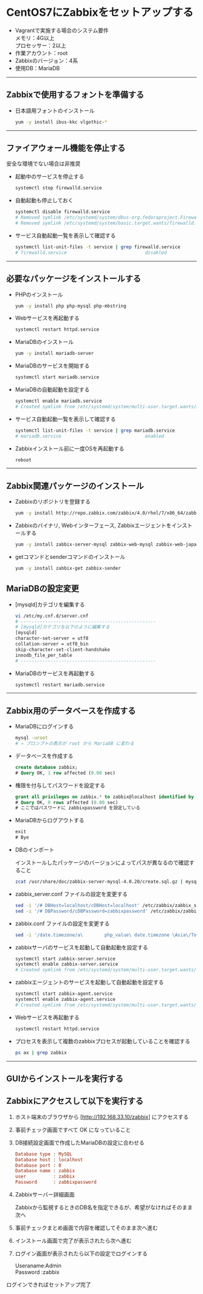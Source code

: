 # CentOS7にZabbixをセットアップする

* Vagrantで実施する場合のシステム要件  
メモリ：4G以上  
プロセッサー：2以上
* 作業アカウント：root
* Zabbixのバージョン：4系
* 使用DB：MariaDB

***

## Zabbixで使用するフォントを準備する

* 日本語用フォントのインストール

  ```bash
  yum -y install ibus-kkc vlgothic-*
  ```

***

## ファイアウォール機能を停止する

安全な環境でない場合は非推奨

* 起動中のサービスを停止する

  ```bash
  systemctl stop firewalld.service
  ```

* 自動起動も停止しておく

  ```bash
  systemctl disable firewalld.service
  # Removed symlink /etc/systemd/system/dbus-org.fedoraproject.FirewallD1.service.
  # Removed symlink /etc/systemd/system/basic.target.wants/firewalld.service.
  ```

* サービス自動起動一覧を表示して確認する

  ```bash
  systemctl list-unit-files -t service | grep firewalld.service
  # firewalld.service                             disabled
  ```

***

## 必要なパッケージをインストールする

* PHPのインストール

  ```bash
  yum -y install php php-mysql php-mbstring
  ```

* Webサービスを再起動する

  ```bash
  systemctl restart httpd.service
  ```

* MariaDBのインストール

  ```bash
  yum -y install mariadb-server
  ```

* MariaDBのサービスを開始する

  ```bash
  systemctl start mariadb.service
  ```

* MariaDBの自動起動を設定する

  ```bash
  systemctl enable mariadb.service
  # Created symlink from /etc/systemd/system/multi-user.target.wants/mariadb.service to /usr/lib/systemd/system/mariadb.service.
  ```

* サービス自動起動一覧を表示して確認する

  ```bash
  systemctl list-unit-files -t service | grep mariadb.service
  # mariadb.service                               enabled
  ```

* Zabbixインストール前に一度OSを再起動する

  ```bash
  reboot
  ```

***

## Zabbix関連パッケージのインストール

* Zabbixのリポジトリを登録する

  ```bash
  yum -y install http://repo.zabbix.com/zabbix/4.0/rhel/7/x86_64/zabbix-release-4.0-1.el7.noarch.rpm
  ```

* Zabbixのバイナリ, Webインターフェース, Zabbixエージェントをインストールする

  ```bash
  yum -y install zabbix-server-mysql zabbix-web-mysql zabbix-web-japanese zabbix-agent
  ```

* getコマンドとsenderコマンドのインストール

  ```bash
  yum -y install zabbix-get zabbix-sender
  ```

## MariaDBの設定変更

* [mysqld]カテゴリを編集する

  ```bash
  vi /etc/my.cnf.d/server.cnf
  # --------------------------------------------------
  # [mysqld]カテゴリを以下のように編集する
  [mysqld]
  character-set-server = utf8
  collation-server = utf8_bin
  skip-character-set-client-handshake
  innodb_file_per_table
  # --------------------------------------------------
  ```

* MariaDBのサービスを再起動する

  ```bash
  systemctl restart mariadb.service
  ```

***

## Zabbix用のデータベースを作成する

* MariaDBにログインする

  ```bash
  mysql -uroot
  # → プロンプトの表示が root から MariaDB に変わる
  ```

* データベースを作成する

  ```sql
  create database zabbix;
  # Query OK, 1 row affected (0.00 sec)
  ```

* 権限を付与してパスワードを設定する

  ```sql
  grant all privileges on zabbix.* to zabbix@localhost identified by 'zabbixpassword';
  # Query OK, 0 rows affected (0.00 sec)
  # ここではパスワードに zabbixpassword を設定している
  ```

* MariaDBからログアウトする

  ```sql
  exit
  # Bye
  ```

* DBのインポート

  インストールしたパッケージのバージョンによってパスが異なるので確認すること

  ```bash
  zcat /usr/share/doc/zabbix-server-mysql-4.0.20/create.sql.gz | mysql -uroot zabbix
  ```

* zabbix_server.conf ファイルの設定を変更する

  ```bash
  sed -i '/# DBHost=localhost/cDBHost=localhost' /etc/zabbix/zabbix_server.conf
  sed -i '/# DBPassword/cDBPassword=zabbixpassword' /etc/zabbix/zabbix_server.conf
  ```

* zabbix.conf ファイルの設定を変更する

  ```bash
  sed -i '/date.timezone/a\        php_value\ date.timezone \Asia\/Tokyo' /etc/httpd/conf.d/zabbix.conf
  ```

* zabbixサーバのサービスを起動して自動起動を設定する

  ```bash
  systemctl start zabbix-server.service
  systemctl enable zabbix-server.service
  # Created symlink from /etc/systemd/system/multi-user.target.wants/zabbix-server.service to /usr/lib/systemd/system/zabbix-server.service.
  ```

* zabbixエージェントのサービスを起動して自動起動を設定する

  ```bash
  systemctl start zabbix-agent.service
  systemctl enable zabbix-agent.service
  # Created symlink from /etc/systemd/system/multi-user.target.wants/zabbix-agent.service to /usr/lib/systemd/system/zabbix-agent.service.
  ```

* Webサービスを再起動する

  ```bash
  systemctl restart httpd.service
  ```

* プロセスを表示して複数のzabbixプロセスが起動していることを確認する

  ```bash
  ps ax | grep zabbix
  ```

***

## GUIからインストールを実行する

## Zabbixにアクセスして以下を実行する

1. ホスト端末のブラウザから [<http://192.168.33.10/zabbix>] にアクセスする

2. 事前チェック画面ですべて OK になっていること

3. DB接続設定画面で作成したMariaDBの設定に合わせる

    ```ini
    Database type : MySQL
    Database host : localhost
    Database port : 0
    Database name : zabbix
    user          : zabbix
    Password      : zabbixpassword
    ```

4. Zabbixサーバー詳細画面

    Zabbixから監視するときのDB名を指定できるが、希望がなければそのまま次へ

5. 事前チェックまとめ画面で内容を確認してそのまま次へ進む

6. インストール画面で完了が表示されたら次へ進む

7. ログイン画面が表示されたら以下の設定でログインする

    Useraname:Admin  
    Password :zabbix

ログインできればセットアップ完了
